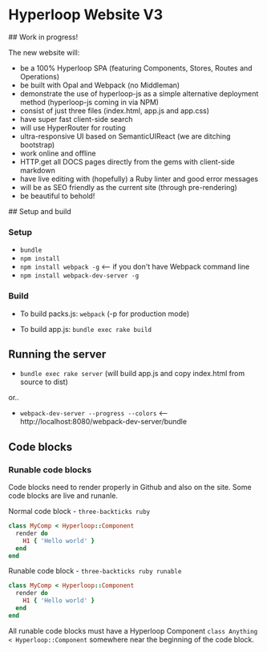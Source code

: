 # Hyperloop Website V3

## Work in progress!

The new website will:

+ be a 100% Hyperloop SPA (featuring Components, Stores, Routes and Operations)
+ be built with Opal and Webpack (no Middleman)
+ demonstrate the use of hyperloop-js as a simple alternative deployment method (hyperloop-js coming in via NPM)
+ consist of just three files (index.html, app.js and app.css)
+ have super fast client-side search
+ will use HyperRouter for routing
+ ultra-responsive UI based on SemanticUIReact (we are ditching bootstrap)
+ work online and offline
+ HTTP.get all DOCS pages directly from the gems with client-side markdown
+ have live editing with (hopefully) a Ruby linter and good error messages
+ will be as SEO friendly as the current site (through pre-rendering)
+ be beautiful to behold!

## Setup and build

### Setup

+ `bundle`
+ `npm install`
+ `npm install webpack -g` <-- if you don't have Webpack command line
+ `npm install webpack-dev-server -g`

### Build

+ To build packs.js: `webpack` (-p for production mode)

+ To build app.js: `bundle exec rake build`

## Running the server

+ `bundle exec rake server` (will build app.js and copy index.html from source to dist)

or..

+ `webpack-dev-server --progress --colors` <-- http://localhost:8080/webpack-dev-server/bundle

## Code blocks

### Runable code blocks

Code blocks need to render properly in Github and also on the site. Some code blocks are live and runanle.

Normal code block - `three-backticks ruby`
```ruby
class MyComp < Hyperloop::Component
  render do
    H1 { 'Hello world' }
  end
end
```

Runable code block - `three-backticks ruby runable`

```ruby runable
class MyComp < Hyperloop::Component
  render do
    H1 { 'Hello world' }
  end
end
```

All runable code blocks must have a Hyperloop Component `class Anything < Hyperloop::Component` somewhere near the beginning of the code block.
